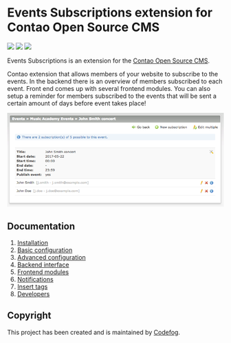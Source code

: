 # Events Subscriptions extension for Contao Open Source CMS

![](https://img.shields.io/packagist/v/codefog/contao-events_subscriptions.svg)
![](https://img.shields.io/packagist/l/codefog/contao-events_subscriptions.svg)
![](https://img.shields.io/packagist/dt/codefog/contao-events_subscriptions.svg)

Events Subscriptions is an extension for the [Contao Open Source CMS](https://contao.org).

Contao extension that allows members of your website to subscribe to the events. In the backend there is an overview 
of members subscribed to each event. Front end comes up with several frontend modules. You can also setup a reminder 
for members subscribed to the events that will be sent a certain amount of days before event takes place!

![](docs/images/preview.png)

## Documentation

1. [Installation](docs/01-installation.md)
2. [Basic configuration](docs/02-basics.md)
3. [Advanced configuration](docs/03-advanced.md)
4. [Backend interface](docs/04-backend.md)
5. [Frontend modules](docs/05-frontend-modules.md)
6. [Notifications](06-notifications.md)
7. [Insert tags](07-insert-tags.md)
8. [Developers](08-developers.md)

## Copyright

This project has been created and is maintained by [Codefog](https://codefog.pl).
